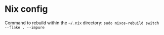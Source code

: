 # Nix config

Command to rebuild within the `~/.nix` directory: `sudo nixos-rebuild switch --flake . --impure`
